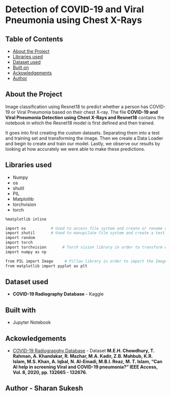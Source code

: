 # Detection of COVID-19 and Viral Pneumonia using Chest X-Rays

<!-- TABLE OF CONTENTS -->
## Table of Contents

* [About the Project](#about-the-project)
* [Libraries used](#libraries-used)
* [Dataset used](#dataset-used)
* [Built on](#built-on)
* [Ackowledgements](#ackowledgements)
* [Author](#author)


## About the Project 
Image classification using Resnet18 to predict whether a person has COVID-19 or Viral Pneumonia based on their chest X-ray. The file __COVID-19 and Viral Pneumonia Detection using Chest X-Rays and Resnet18__ contains the notebook in which the Resnet18 model is first defined and then trained.

It goes into first creating the custom datasets. Separating them into a test and training set and transforming the image. Then we create a Data Loader and begin to create and train our model. Lastly, we observe our results by looking at how accurately we were able to make these predictions.

## Libraries used 
* Numpy
* os
* shutil
* PIL
* Matplotlib
* torchvision
* torch

```bash
%matplotlib inline

import os           # Used to access file system and create or rename directories
import shutil       # Used to manupilate file system and create a test folder
import random
import torch
import torchvision       # Torch vision library in order to transform our images and use the Resnet18 pretrained model
import numpy as np

from PIL import Image     # Pillow library in order to import the Image class and use instances to handle the images
from matplotlib import pyplot as plt
```

## Dataset used 
* __COVID-19 Radiography Database__ - Kaggle

## Built with
* Jupyter Notebook

## Ackowledgements
* <a href='https://www.kaggle.com/tawsifurrahman/covid19-radiography-database'>COVID-19 Radiograpghy Database</a> - Dataset
__M.E.H. Chowdhury, T. Rahman, A. Khandakar, R. Mazhar, M.A. Kadir, Z.B. Mahbub, K.R. Islam, M.S. Khan, A. Iqbal, N. Al-Emadi, M.B.I. Reaz, M. T. Islam, “Can AI help in screening Viral and COVID-19 pneumonia?” IEEE Access, Vol. 8, 2020, pp. 132665 - 132676.__

## Author - Sharan Sukesh



